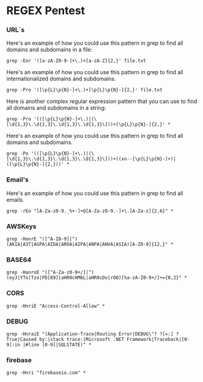 # REGEX Pentest
### URL´s

Here's an example of how you could use this pattern in grep to find all domains and subdomains in a file:
```
grep -Eor '([a-zA-Z0-9-]+\.)+[a-zA-Z]{2,}' file.txt
```

Here's an example of how you could use this pattern in grep to find all internationalized domains and subdomains.

```
grep -Pro '([\p{L}\p{N}-]+\.)+[\p{L}\p{N}-]{2,}' file.txt
```
Here is another complex regular expression pattern that you can use to find all domains and subdomains in a string:
```
grep -Pro '(([\p{L}\p{N}-]+\.)|(\[\d{1,3}\.\d{1,3}\.\d{1,3}\.\d{1,3}\]))+[\p{L}\p{N}-]{2,}' *
```

Here's an example of how you could use this pattern in grep to find all domains and subdomains.

```
grep -Po '(([\p{L}\p{N}-]+\.)|(\[\d{1,3}\.\d{1,3}\.\d{1,3}\.\d{1,3}\]))+((xn--[\p{L}\p{N}-]+)|([\p{L}\p{N}-]{2,}))' *
```

### Email's

Here's an example of how you could use this pattern in grep to find all emails.

```
grep -rEo "[A-Za-z0-9._%+-]+@[A-Za-z0-9.-]+\.[A-Za-z]{2,6}" *
```

### AWSKeys

```
grep -HanrE "([^A-Z0-9]|^)(AKIA|A3T|AGPA|AIDA|AROA|AIPA|ANPA|ANVA|ASIA)[A-Z0-9]{12,}" *
```

### BASE64

```
grep -HanroE "([^A-Za-z0-9+/]|^)(eyJ|YTo|Tzo|PD[89]|aHR0cHM6L|aHR0cDo|rO0)[%a-zA-Z0-9+/]+={0,2}" *
```

### CORS

```
grep -HnriE "Access-Control-Allow" *
```

### DEBUG

```
grep -HnraiE "(Application-Trace|Routing Error|DEBUG\"? ?[=:] ?True|Caused by:|stack trace:|Microsoft .NET Framework|Traceback|[0-9]:in |#line [0-9]|SQLSTATE)" *
```

### firebase

```
grep -Hnri "firebaseio.com" * 
```
